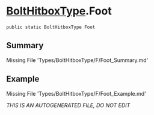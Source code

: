 # [BoltHitboxType](Types/BoltHitboxType.md).Foot
`public static BoltHitboxType Foot`
## Summary
Missing File 'Types/BoltHitboxType/F/Foot_Summary.md'
## Example
Missing File 'Types/BoltHitboxType/F/Foot_Example.md'

*THIS IS AN AUTOGENERATED FILE, DO NOT EDIT*
